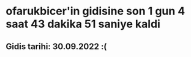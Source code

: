 # ofarukbicer'in gidisine son 1 gun 4 saat 43 dakika 51 saniye kaldi

## Gidis tarihi: 30.09.2022 :(